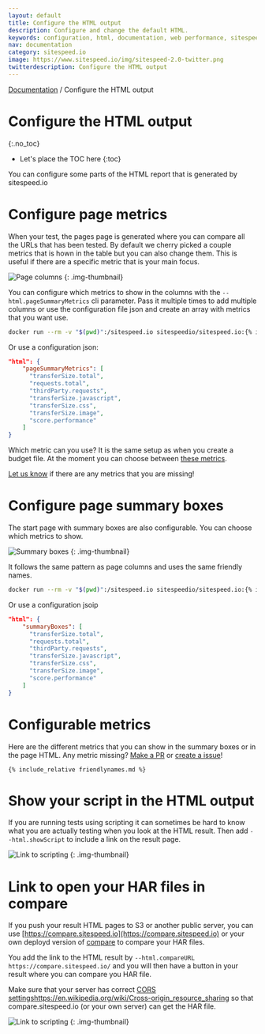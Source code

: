 ```yaml
---
layout: default
title: Configure the HTML output
description: Configure and change the default HTML.
keywords: configuration, html, documentation, web performance, sitespeed.io
nav: documentation
category: sitespeed.io
image: https://www.sitespeed.io/img/sitespeed-2.0-twitter.png
twitterdescription: Configure the HTML output
---
```

[Documentation]({{site.baseurl}}/documentation/sitespeed.io/) / Configure the HTML output

# Configure the HTML output
{:.no_toc}

* Let's place the TOC here
{:toc}

You can configure some parts of the HTML report that is generated by sitespeed.io


# Configure page metrics
When your test, the pages page is generated where you can compare all the URLs that has been tested. By default we cherry picked a couple metrics that is hown in the table but you can also change them. This is useful if there are a specific metric that is your main focus.


![Page columns]({{site.baseurl}}/img/pagecolumns.png)
{: .img-thumbnail}


You can configure which metrics to show in the columns with the `--html.pageSummaryMetrics` cli parameter. Pass it multiple times to add multiple columns or use the configuration file json and create an array with metrics that you want use.

~~~bash
docker run --rm -v "$(pwd)":/sitespeed.io sitespeedio/sitespeed.io:{% include version/sitespeed.io.txt %} --html.pageSummaryMetrics timings.pageLoadTime  --html.pageSummaryMetrics requests.total https://www.sitespeed.io 
~~~

Or use a configuration json:

~~~json
"html": {
    "pageSummaryMetrics": [
      "transferSize.total",
      "requests.total",
      "thirdParty.requests",
      "transferSize.javascript",
      "transferSize.css",
      "transferSize.image",
      "score.performance"
    ]
}

~~~

Which metric can you use? It is the same setup as when you create a budget file. At the moment you can choose between [these metrics](#configurable-metrics).



[Let us know](https://github.com/sitespeedio/sitespeed.io/issues/new) if there are any metrics that you are missing!

# Configure page summary boxes

The start page with summary boxes are also configurable. You can choose which metrics to show.

![Summary boxes]({{site.baseurl}}/img/summary-boxes.png)
{: .img-thumbnail}


It follows the same pattern as page columns and uses the same friendly names. 

~~~bash
docker run --rm -v "$(pwd)":/sitespeed.io sitespeedio/sitespeed.io:{% include version/sitespeed.io.txt %} --html.summaryBoxes timings.pageLoadTime  --html.summaryBoxes requests.total https://www.sitespeed.io 
~~~


Or use a configuration jsoip

~~~json
"html": {
    "summaryBoxes": [
      "transferSize.total",
      "requests.total",
      "thirdParty.requests",
      "transferSize.javascript",
      "transferSize.css",
      "transferSize.image",
      "score.performance"
    ]
}
~~~

# Configurable metrics 
Here are the different metrics that you can show in the summary boxes or in the page HTML. Any metric missing? [Make a PR](https://github.com/sitespeedio/sitespeed.io/blob/master/lib/support/friendlynames.js) or [create a issue](https://github.com/sitespeedio/sitespeed.io/issues/new)!


~~~help
{% include_relative friendlynames.md %}
~~~

# Show your script in the HTML output
If you are running tests using scripting it can sometimes be hard to know what you are actually testing when you look at the HTML result. Then add `--html.showScript` to include a link on the result page.


![Link to scripting]({{site.baseurl}}/img/the-script-link.png)
{: .img-thumbnail}

# Link to open your HAR files in compare

If you push your result HTML pages to S3 or another public server, you can use [https://compare.sitespeed.io](https://compare.sitespeed.io) or your own deployd version of [compare](https://github.com/sitespeedio/compare) to compare your HAR files.

You add the link to the HTML result by `--html.compareURL  https://compare.sitespeed.io/` and you will then have a button in your result where you can compare you HAR file. 

Make sure that your server has correct [CORS settings]()https://en.wikipedia.org/wiki/Cross-origin_resource_sharing so that compare.sitespeed.io (or your own server) can get the HAR file.


![Link to scripting]({{site.baseurl}}/img/compare-button.png)
{: .img-thumbnail}
